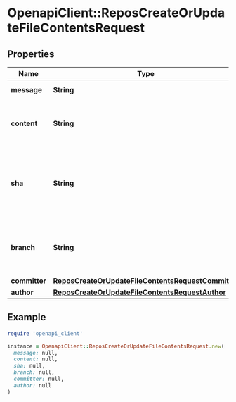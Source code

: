 # OpenapiClient::ReposCreateOrUpdateFileContentsRequest

## Properties

| Name | Type | Description | Notes |
| ---- | ---- | ----------- | ----- |
| **message** | **String** | The commit message. |  |
| **content** | **String** | The new file content, using Base64 encoding. |  |
| **sha** | **String** | **Required if you are updating a file**. The blob SHA of the file being replaced. | [optional] |
| **branch** | **String** | The branch name. Default: the repository’s default branch. | [optional] |
| **committer** | [**ReposCreateOrUpdateFileContentsRequestCommitter**](ReposCreateOrUpdateFileContentsRequestCommitter.md) |  | [optional] |
| **author** | [**ReposCreateOrUpdateFileContentsRequestAuthor**](ReposCreateOrUpdateFileContentsRequestAuthor.md) |  | [optional] |

## Example

```ruby
require 'openapi_client'

instance = OpenapiClient::ReposCreateOrUpdateFileContentsRequest.new(
  message: null,
  content: null,
  sha: null,
  branch: null,
  committer: null,
  author: null
)
```

